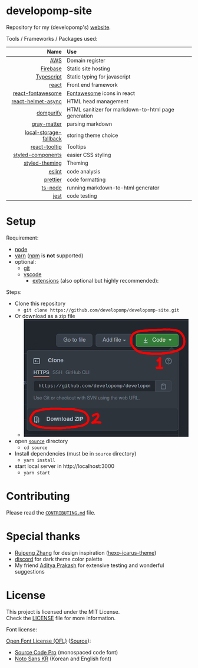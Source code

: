 # developomp-site

Repository for my (developomp's) <a href="https://developomp.com" target="_blank">website</a>.

Tools / Frameworks / Packages used:

|                                                                          Name | Use                                                   |
| ----------------------------------------------------------------------------: | :---------------------------------------------------- |
|                                                 [AWS](https://aws.amazon.com) | Domain register                                       |
|                                       [Firebase](https://firebase.google.com) | Static site hosting                                   |
|                         [Typescript](https://github.com/microsoft/TypeScript) | Static typing for javascript                          |
|                                                  [react](https://reactjs.org) | Front end framework                                   |
|         [react-fontawesome](https://github.com/FortAwesome/react-fontawesome) | [Fontawesome](https://fontawesome.com) icons in react |
|           [react-helmet-async](https://github.com/staylor/react-helmet-async) | HTML head management                                  |
|                              [dompurify](https://github.com/cure53/DOMPurify) | HTML sanitizer for markdown-to-html page generation   |
|                   [gray-matter](https://github.com/jonschlinkert/gray-matter) | parsing markdown                                      |
| [local-storage-fallback](https://github.com/ripeworks/local-storage-fallback) | storing theme choice                                  |
|                      [react-tooltip](https://github.com/wwayne/react-tooltip) | Tooltips                                              |
|   [styled-components](https://github.com/styled-components/styled-components) | easier CSS styling                                    |
|         [styled-theming](https://github.com/styled-components/styled-theming) | Theming                                               |
|                                    [eslint](https://github.com/eslint/eslint) | code analysis                                         |
|                              [prettier](https://github.com/prettier/prettier) | code formatting                                       |
|                              [ts-node](https://github.com/TypeStrong/ts-node) | running markdown-to-html generator                    |
|                                                     [jest](https://jestjs.io) | code testing                                          |

# Setup

Requirement:

-   [node](https://nodejs.org)
-   [yarn](https://github.com/yarnpkg/yarn) ([npm](https://github.com/npm/cli) is **not** supported)
-   optional:
    -   [git](https://git-scm.com)
    -   [vscode](https://code.visualstudio.com)
        -   [extensions](./.vscode/extensions.json) (also optional but highly recommended):

Steps:

-   Clone this repository
    -   `git clone https://github.com/developomp/developomp-site.git`
-   Or download as a zip file
    -   ![download procedure](./downloading.png)
-   open [`source`](./source) directory
    -   `cd source`
-   Install dependencies (must be in `source` directory)
    -   `yarn install`
-   start local server in http://localhost:3000
    -   `yarn start`

# Contributing

Please read the [`CONTRIBUTING.md`](./CONTRIBUTING.md) file.

# Special thanks

-   [Ruipeng Zhang](https://github.com/ppoffice) for design inspiration ([hexo-icarus-theme](https://github.com/ppoffice/hexo-theme-icarus))
-   [discord](http://discord.com) for dark theme color palette
-   My friend [Aditya Prakash](https://github.com/AdityaPrakash-26) for extensive testing and wonderful suggestions

# License

This project is licensed under the MIT License.<br>
Check the [LICENSE](./LICENSE) file for more information.

Font license:

[Open Font License (OFL)](./LICENSE_OFL) ([Source](https://scripts.sil.org/cms/scripts/page.php?site_id=nrsi&id=OFL#5667e9e4)):

-   [Source Code Pro](https://fonts.google.com/specimen/Source+Code+Pro?query=source+code+pro) (monospaced code font)
-   [Noto Sans KR](https://fonts.google.com/specimen/Noto+Sans+KR) (Korean and English font)
